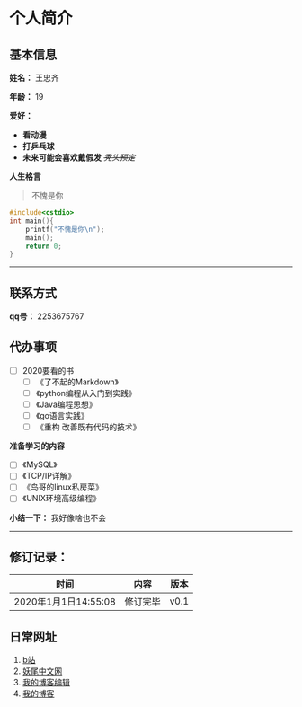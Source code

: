 # 个人简介

## 基本信息

**姓名：** 王忠齐

**年龄：** 19

**爱好：**

* **看动漫**
* **打乒乓球**
* **未来可能会喜欢戴假发** *~~秃头预定~~*

**人生格言**

>不愧是你


```c++
#include<cstdio>
int main(){
    printf("不愧是你\n");
    main();
    return 0;
}
```

---
## 联系方式

**qq号：** 2253675767

## 代办事项

- [ ] 2020要看的书
  - [ ] 《了不起的Markdown》
  - [ ] 《python编程从入门到实践》
  - [ ] 《Java编程思想》
  - [ ] 《go语言实践》
  - [ ] 《重构 改善既有代码的技术》

**准备学习的内容**

- [ ] 《MySQL》
- [ ] 《TCP/IP详解》
- [ ] 《鸟哥的linux私房菜》
- [ ] 《UNIX环境高级编程》

**小结一下：** 我好像啥也不会

---
## 修订记录：

|时间|内容|版本|
|:-:|:-:|:-:|
|2020年1月1日14:55:08|修订完毕|v0.1|

## 日常网址

1. [b站](http://www.bilibili.com/)
2. [妖尾中文网](http://www.yaojingweiba.com/)
3. [我的博客编辑](https://github.com/Wang-Zhongqi/Diking)
4. [我的博客](https://wang-zhongqi.github.io/Diking/)
